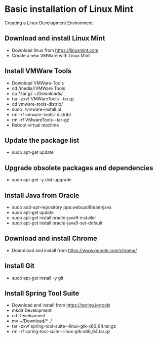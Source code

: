 # Basic installation of Linux Mint
Creating a Linux Development Environment

## Download and install Linux Mint
* Download linux from https://linuxmint.com
* Create a new VMWare with Linux Mint

## Install VMWare Tools
* Download VMWare-Tools
* cd /media/<user>/VMWare Tools
* cp *.tar.gz ~/Downloads/
* tar -zxvf VMWareTools-<version>-tar.gz
* cd vmware-tools-distrib/
* sudo ./vmware-install.pl
* rm -rf vmware-tootls-distrib/
* rm -rf VMwareTools-<version>-tar-gz
* Reboot virtual machine

## Update the package list
* sudo apt-get update 

## Upgrade obsolete packages and dependencies
* sudo apt-get -y dist-upgrade 

## Install Java from Oracle
* sudo add-apt-repository ppa:webupd8team/java
* sudo apt-get update
* sudo apt-get install oracle-java9-installer
* sudo apt-get install oracle-java9-set-default

## Download and install Chrome
* Doandload and install from https://www.google.com/chrome/

## Install Git
* sudo apt-get install -y git 

## Install Spring Tool Suite
* Download and install from https://spring.io/tools
* mkdir Development
* cd Development
* mv ~/Download/* ./
* tar -zxvf spring-tool-suite-<version>-linux-gtk-x86_64.tar.gz
* rm -rf spring-tool-suite-<version>-linux-gtk-x86_64.tar.gz
